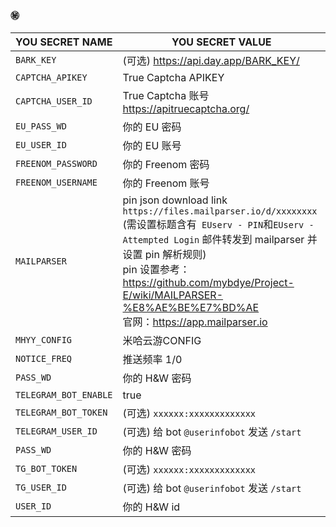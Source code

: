 #### ㊙️

|YOU SECRET NAME|YOU SECRET VALUE|
|-----|-----|
|`BARK_KEY`|(可选) https://api.day.app/BARK_KEY/|
|`CAPTCHA_APIKEY`| True Captcha APIKEY                                                                                         |
|`CAPTCHA_USER_ID`| True Captcha 账号 https://apitruecaptcha.org/                                                                 |
|`EU_PASS_WD`| 你的 EU 密码  
|`EU_USER_ID`| 你的 EU 账号                                                                                                    |
|`FREENOM_PASSWORD`|你的 Freenom 密码
|`FREENOM_USERNAME`|你的 Freenom 账号
|`MAILPARSER`| pin json download link `https://files.mailparser.io/d/xxxxxxxx`<br/>(需设置标题含有` EUserv - PIN`和`EUserv - Attempted Login` 邮件转发到 mailparser 并设置 pin 解析规则)<br/> pin 设置参考：https://github.com/mybdye/Project-E/wiki/MAILPARSER-%E8%AE%BE%E7%BD%AE <br/>官网：https://app.mailparser.io |
|`MHYY_CONFIG`| 米哈云游CONFIG
|`NOTICE_FREQ`| 推送频率 1/0
|`PASS_WD`|你的 H&W 密码|
|`TELEGRAM_BOT_ENABLE`| true
|`TELEGRAM_BOT_TOKEN`|(可选) `xxxxxx:xxxxxxxxxxxxx`|
|`TELEGRAM_USER_ID`|(可选) 给 bot `@userinfobot` 发送 `/start`|
|`PASS_WD`|你的 H&W 密码|
|`TG_BOT_TOKEN`|(可选) `xxxxxx:xxxxxxxxxxxxx`|
|`TG_USER_ID`|(可选) 给 bot `@userinfobot` 发送 `/start`|
|`USER_ID`|你的 H&W id|
